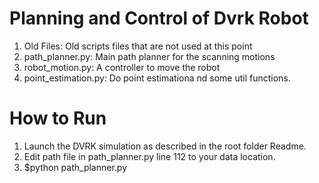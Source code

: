 # Planning and Control of Dvrk Robot
1) Old Files: 
  Old scripts files that are not used at this point
2) path_planner.py:
  Main path planner for the scanning motions
3) robot_motion.py:
  A controller to move the robot
4) point_estimation.py:
  Do point estimationa nd some util functions.
  
  
# How to Run
1) Launch the DVRK simulation as described in the root folder Readme.
2) Edit path file in path_planner.py line 112 to your data location.
3) $python path_planner.py
